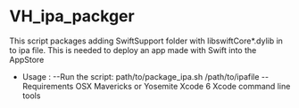 # VH_ipa_packger
This script packages adding SwiftSupport folder with libswiftCore*.dylib in to ipa file. This is needed to deploy an app made with Swift into the AppStore
- Usage : 
--Run the script:
 path/to/package_ipa.sh /path/to/ipafile
--Requirements
OSX Mavericks or Yosemite
Xcode 6
Xcode command line tools
